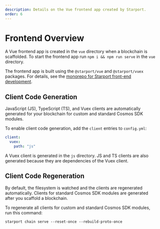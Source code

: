```yaml
---
description: Details on the Vue frontend app created by Starport.
order: 6
---
```


# Frontend Overview

A Vue frontend app is created in the `vue` directory when a blockchain is scaffolded. To start the frontend app run `npm i && npm run serve` in the `vue` directory.

The frontend app is built using the `@starport/vue` and `@starport/vuex` packages. For details, see the [monorepo for Starport front-end development](https://github.com/tendermint/vue).

## Client Code Generation

JavaScript (JS), TypeScript (TS), and Vuex clients are automatically generated for your blockchain for custom and standard Cosmos SDK modules. 

To enable client code generation, add the `client` entries to `config.yml`:

```yaml
client:
  vuex:
    path: "js"
```

A Vuex client is generated in the `js` directory. JS and TS clients are also generated because they are dependencies of the Vuex client.

## Client Code Regeneration

By default, the filesystem is watched and the clients are regenerated automatically. Clients for standard Cosmos SDK modules are generated after you scaffold a blockchain.

To regenerate all clients for custom and standard Cosmos SDK modules, run this command:

`starport chain serve --reset-once --rebuild-proto-once` 
